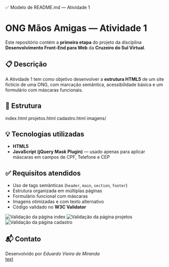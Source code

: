 ✅ Modelo de README.md — Atividade 1
# ONG Mãos Amigas — Atividade 1

Este repositório contém a **primeira etapa** do projeto da disciplina **Desenvolvimento Front-End para Web** da **Cruzeiro do Sul Virtual**.

## 📋 Descrição
A Atividade 1 tem como objetivo desenvolver a **estrutura HTML5** de um site fictício de uma ONG, com marcação semântica, acessibilidade básica e um formulário com máscaras funcionais.

## 🧱 Estrutura


index.html
projetos.html
cadastro.html
imagens/


## 💡 Tecnologias utilizadas
- **HTML5**  
- **JavaScript (jQuery Mask Plugin)** — usado apenas para aplicar máscaras em campos de CPF, Telefone e CEP

## ✅ Requisitos atendidos
- Uso de tags semânticas (`header`, `main`, `section`, `footer`)
- Estrutura organizada em múltiplas páginas
- Formulário funcional com máscaras
- Imagens otimizadas e com texto alternativo
- Código validado no **W3C Validator**
    
![Validação da página index](imagens/w3c/index-w3c.png)
![Validação da página projetos](imagens/w3c/projeto-w3c.png)
![Validação da página cadastro](imagens/w3c/cadastro-w3c.png)

## 📬 Contato
Desenvolvido por *Eduardo Vieira de Miranda*  
[text](https://github.com/eduardovieirademiranda)